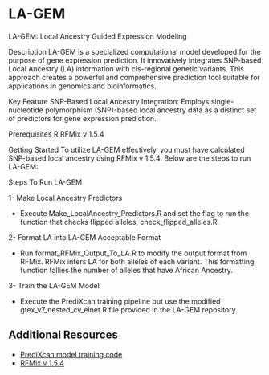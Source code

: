 # LA-GEM
LA-GEM: Local Ancestry Guided Expression Modeling

Description
LA-GEM is a specialized computational model developed for the purpose of gene expression prediction. It innovatively integrates SNP-based Local Ancestry (LA) information with cis-regional genetic variants. This approach creates a powerful and comprehensive prediction tool suitable for applications in genomics and bioinformatics.

Key Feature
SNP-Based Local Ancestry Integration: Employs single-nucleotide polymorphism (SNP)-based local ancestry data as a distinct set of predictors for gene expression prediction.

Prerequisites
R
RFMix v 1.5.4

Getting Started
To utilize LA-GEM effectively, you must have calculated SNP-based local ancestry using RFMix v 1.5.4. Below are the steps to run LA-GEM:

Steps To Run LA-GEM

1- Make Local Ancestry Predictors
 - Execute Make_LocalAncestry_Predictors.R and set the flag to run the function that checks flipped alleles, check_flipped_alleles.R.

2- Format LA into LA-GEM Acceptable Format
 - Run format_RFMix_Output_To_LA.R to modify the output format from RFMix. RFMix infers LA for both alleles of each variant. This formatting function tallies the number of alleles that have African Ancestry.

3- Train the LA-GEM Model
 - Execute the PrediXcan training pipeline but use the modified gtex_v7_nested_cv_elnet.R file provided in the LA-GEM repository.

## Additional Resources

- [PrediXcan model training code](https://github.com/hakyimlab/PredictDB_Pipeline_GTEx_v7)
- [RFMix v 1.5.4](https://www.dropbox.com/s/cmq4saduh9gozi9/RFMix_v1.5.4.zip)
